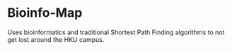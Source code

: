 # Bioinfo-Map
Uses bioinformatics and traditional Shortest Path Finding algorithms to not get lost around the HKU campus.
